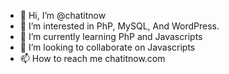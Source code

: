 - 👋 Hi, I’m @chatitnow
- 👀 I’m interested in PhP, MySQL, And WordPress.
- 🌱 I’m currently learning PhP and Javascripts
- 💞️ I’m looking to collaborate on Javascripts
- 📫 How to reach me chatitnow.com

<!---
chatitnow/chatitnow is a ✨ special ✨ repository because its `README.md` (this file) appears on your GitHub profile.
You can click the Preview link to take a look at your changes.
--->
